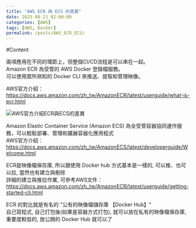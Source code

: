 ```yaml
---
title: "AWS ECR 與 ECS 的差異"
date: 2025-08-21 02:00:00
categories: [AWS]
tags: [AWS, Docker]
permalink: /posts/AWS_ECR_ECS/
---
```


#Content

兩項應用在不同的環節上，但整個CI/CD流程是可以串在一起。<br>
Amazon ECR 為受管的 AWS Docker 登錄檔服務。<br>
可以使用眾所熟知的 Docker CLI 來推送、提取和管理映像。<br>

AWS官方介紹：<br>
https://docs.aws.amazon.com/zh_tw/AmazonECR/latest/userguide/what-is-ecr.html<br>

<img src="https://blogger.googleusercontent.com/img/b/R29vZ2xl/AVvXsEh-vWvy3oDS42S6lyeGgKEQMDQXmKYZthttxKz4TEcgvaWSfMlSA_puEXHnmTT7AjmcpRSafpQGGJWfEWEcoFAkhNOZYkzCJIEJqSrZM2a08P8_wGeD95hdx9J7YD9YHR9HN4Yg4gsVPT1YeBozgONN5E1isfuoLSNLLN4y0t7C8WNM7OgyZbieSNGOFCR3/s800/ECRvsECS.png" alt="AWS官方介紹ECR與ECS的差異">

Amazon Elastic Container Service (Amazon ECS) 為全受管容器協同運作服務，可以輕鬆部署、管理和擴展容器化應用程式<br>
AWS官方介紹：<br>
https://docs.aws.amazon.com/zh_tw/AmazonECS/latest/developerguide/Welcome.html<br>

ECR是映像檔保存庫, 所以跟使用 Docker hub 方式基本是一樣的, 可以推、也可以拉, 當然也有建立與刪除<br>
詳細的建立與推拉作業, 可參考AWS文件：<br>
https://docs.aws.amazon.com/zh_tw/AmazonECR/latest/userguide/getting-started-cli.html<br>

ECR 的對比就是有名的 "公有的映像檔儲存庫 【Docker Hub】" <br>
自己寫程式, 自己打包後(如果是容器方式打包), 就可以放在私有的映像檔保存庫, 重要度較低的, 放公開的 Docker Hub 就可以了<br>
